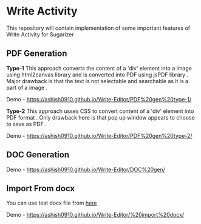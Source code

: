 # Write Activity

This repository will contain implementation of some important features of Write Activity for Sugarizer

## PDF Generation

**Type-1**
This approach converts the content of a 'div' element into a image using html2canvas library and is converted into PDF using jsPDF library . Major drawback is that the text is not selectable and searchable as it is a part of a image .

Demo - https://ashish0910.github.io/Write-Editor/PDF%20gen%20type-1/

**Type-2**
This approach usses CSS to convert content of a 'div' element into PDF format . Only drawback here is that pop up window appears to choose to save as PDF .

Demo - https://ashish0910.github.io/Write-Editor/PDF%20gen%20type-2/

## DOC Generation

Demo - https://ashish0910.github.io/Write-Editor/DOC%20gen/

## Import From docx

You can use test docx file from [here](https://ashish0910.github.io/Write-Editor/%20import%20docx/test.docx)

Demo - https://ashish0910.github.io/Write-Editor/%20import%20docx/